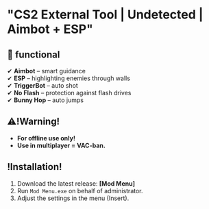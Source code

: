 # "CS2 External Tool | Undetected | Aimbot + ESP"
## 📌 functional  
✔ **Aimbot** – smart guidance  
✔ **ESP** – highlighting enemies through walls  
✔ **TriggerBot** – auto shot  
✔ **No Flash** – protection against flash drives  
✔ **Bunny Hop** – auto jumps  

## ⚠️!Warning!  
- **For offline use only!**  
- **Use in multiplayer = VAC-ban.**  

## !Installation!
1. Download the latest release: **[Mod Menu]**  
2. Run `Mod Menu.exe` on behalf of administrator.  
3. Adjust the settings in the menu (Insert).  
